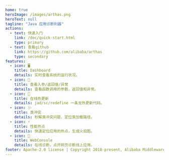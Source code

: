 ```yaml
---
home: true
heroImage: /images/arthas.png
heroText: null
tagline: "Java 应用诊断利器"
actions:
  - text: 快速入门
    link: /doc/quick-start.html
    type: primary
  - text: 查看github
    link: https://github.com/alibaba/arthas
    type: secondary
features:
  - icon: 🖥
    title: Dashboard
    details: 实时查看系统的运行状况。
  - icon: 🔬
    title: 查看入参/返回值/异常
    details: 查看函数调用的参数，返回值和异常。
  - icon: 🔩
    title: 在线热更新
    details: jad/sc/redefine 一条龙热更新代码。
  - icon: 🩺
    title: 类冲突
    details: 秒解类冲突问题，定位类加载路径。
  - icon: ⚡️
    title: 性能热点
    details: 快速定位应用的热点，生成火焰图。
  - icon: 📡
    title: WebConsole
    details: 在线诊断，点开网页诊断线上应用。
footer: Apache-2.0 license | Copyright 2018-present, Alibaba Middleware Group, and contributors
---
```

